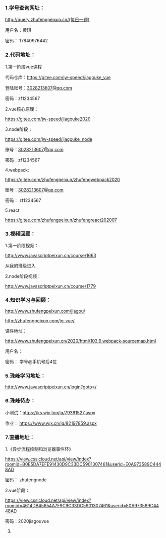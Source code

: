 ### 1.学号查询网址：

http://query.zhufengpeixun.cn/(每日一题)

用户名：黄琪

密码： 17840976442

### 2.代码地址：

1.第一阶段vue课程

代码仓库：https://gitee.com/jw-speed/jiagouke_vue

登陆账号：3028213607@qq.com

密码：zf1234567

2.vue核心原理：

https://gitee.com/jw-speed/jiagouke2020

3.node阶段：

https://gitee.com/jw-speed/jiagouke_node

账号：3028213607@qq.com 

密码：zf1234567

4.webpack:

https://gitee.com/zhufengpeixun/zhufengwebpack2020

账号：3028213607@qq.com

密码： zf1234567

5.react

https://gitee.com/zhufengpeixun/zhufengreact202007

### 3.视频回顾：

1.第一阶段视频：

http://www.javascriptpeixun.cn/course/1663

从我的班级进入

2.node阶段视频：

http://www.javascriptpeixun.cn/course/1779

### 4.知识学习与回顾：

http://www.zhufengpeixun.com/jiagou/ 

http://zhufengpeixun.com/jg-vue/

课件地址：

http://www.zhufengpeixun.cn/2020/html/103.9.webpack-sourcemap.html

用户名：

密码： 学号@手机号后4位

### 5.珠峰学习地址：

http://www.javascriptpeixun.cn/login?goto=/

### 6.珠峰待办：

小测试：https://ks.wjx.top/jq/79361527.aspx

作业： https://www.wjx.cn/jq/82197859.aspx

### 7.直播地址：

1.《异步流程控制和浏览器事件环》

https://view.csslcloud.net/api/view/index?roomid=B0E5DA7EFE91430D9C33DC5901307461&userid=E0A973589C4448AD

密码： zhufengnode

2.vue阶段：

https://view.csslcloud.net/api/view/index?roomid=4614DB45854A7F9C9C33DC5901307461&userid=E0A973589C4448AD

密码：2020jiagouvue

3.